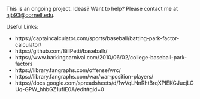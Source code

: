 This is an ongoing project. Ideas? Want to help? Please contact me at njb93@cornell.edu.

Useful Links: 
<ul>
  <li>https://captaincalculator.com/sports/baseball/batting-park-factor-calculator/</li>
  <li>https://github.com/BillPetti/baseballr/</li>
  <li>https://www.barkingcarnival.com/2010/06/02/college-baseball-park-factors</li>
  <li>https://library.fangraphs.com/offense/wrc/</li>
  <li>https://library.fangraphs.com/war/war-position-players/</li>
  <li>https://docs.google.com/spreadsheets/d/1wVqLNnRhtBrqXPIEKGJucjLGUq-GPW_hhbGZ1ufIE0A/edit#gid=0</li>
</ul> 
